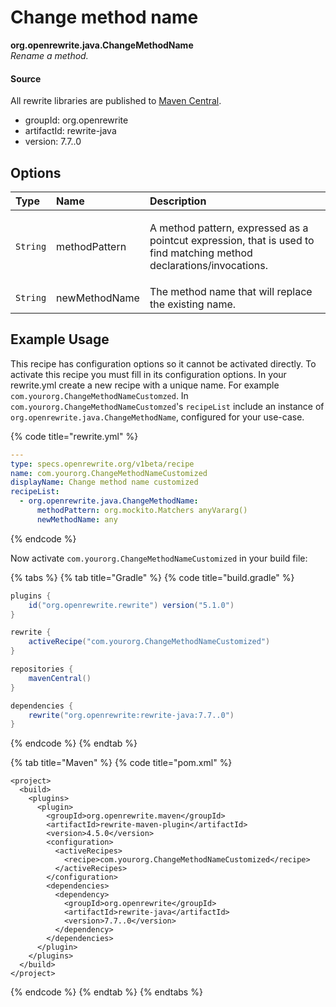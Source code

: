 # Change method name

**org.openrewrite.java.ChangeMethodName**  
_Rename a method._

#### Source

All rewrite libraries are published to [Maven Central](https://search.maven.org/artifact/org.openrewrite/rewrite-java/7.7..0/jar).

* groupId: org.openrewrite
* artifactId: rewrite-java
* version: 7.7..0

## Options

<table>
  <thead>
    <tr>
      <th style="text-align:left">Type</th>
      <th style="text-align:left">Name</th>
      <th style="text-align:left">Description</th>
    </tr>
  </thead>
  <tbody>
    <tr>
      <td style="text-align:left"><code>String</code>
      </td>
      <td style="text-align:left">methodPattern</td>
      <td style="text-align:left">
        <p></p>
        <p>A method pattern, expressed as a pointcut expression, that is used to
          find matching method declarations/invocations.</p>
      </td>
    </tr>
    <tr>
      <td style="text-align:left"><code>String</code>
      </td>
      <td style="text-align:left">newMethodName</td>
      <td style="text-align:left">The method name that will replace the existing name.</td>
    </tr>
  </tbody>
</table>

## Example Usage

This recipe has configuration options so it cannot be activated directly. To activate this recipe you must fill in its configuration options. In your rewrite.yml create a new recipe with a unique name. For example `com.yourorg.ChangeMethodNameCustomzed`. In `com.yourorg.ChangeMethodNameCustomzed`'s `recipeList` include an instance of `org.openrewrite.java.ChangeMethodName`, configured for your use-case.

{% code title="rewrite.yml" %}
```yaml
---
type: specs.openrewrite.org/v1beta/recipe
name: com.yourorg.ChangeMethodNameCustomized
displayName: Change method name customized
recipeList:
  - org.openrewrite.java.ChangeMethodName:
      methodPattern: org.mockito.Matchers anyVararg()
      newMethodName: any
```
{% endcode %}

Now activate `com.yourorg.ChangeMethodNameCustomized` in your build file:

{% tabs %}
{% tab title="Gradle" %}
{% code title="build.gradle" %}
```groovy
plugins {
    id("org.openrewrite.rewrite") version("5.1.0")
}

rewrite {
    activeRecipe("com.yourorg.ChangeMethodNameCustomized")
}

repositories {
    mavenCentral()
}

dependencies {
    rewrite("org.openrewrite:rewrite-java:7.7..0")
}
```
{% endcode %}
{% endtab %}

{% tab title="Maven" %}
{% code title="pom.xml" %}
```markup
<project>
  <build>
    <plugins>
      <plugin>
        <groupId>org.openrewrite.maven</groupId>
        <artifactId>rewrite-maven-plugin</artifactId>
        <version>4.5.0</version>
        <configuration>
          <activeRecipes>
            <recipe>com.yourorg.ChangeMethodNameCustomized</recipe>
          </activeRecipes>
        </configuration>
        <dependencies>
          <dependency>
            <groupId>org.openrewrite</groupId>
            <artifactId>rewrite-java</artifactId>
            <version>7.7..0</version>
          </dependency>
        </dependencies>
      </plugin>
    </plugins>
  </build>
</project>
```
{% endcode %}
{% endtab %}
{% endtabs %}



